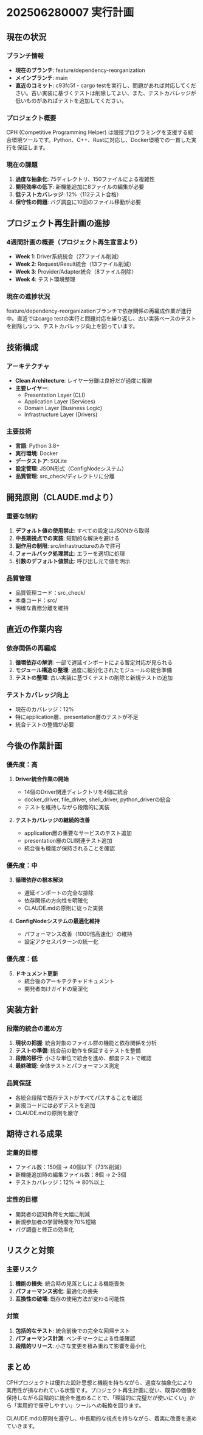 # 202506280007 実行計画

## 現在の状況

### ブランチ情報
- **現在のブランチ**: feature/dependency-reorganization
- **メインブランチ**: main
- **直近のコミット**: c93fc5f - cargo testを実行し、問題があれば対応してください。古い実装に基づくテストは削除してよい、また、テストカバレッジが低いものがあればテストを追加してください。

### プロジェクト概要
CPH (Competitive Programming Helper) は競技プログラミングを支援する統合環境ツールです。Python、C++、Rustに対応し、Docker環境での一貫した実行を保証します。

### 現在の課題
1. **過度な抽象化**: 75ディレクトリ、150ファイルによる複雑性
2. **開発効率の低下**: 新機能追加に8ファイルの編集が必要
3. **低テストカバレッジ**: 12%（112テスト合格）
4. **保守性の問題**: バグ調査に10回のファイル移動が必要

## プロジェクト再生計画の進捗

### 4週間計画の概要（プロジェクト再生宣言より）
- **Week 1**: Driver系統統合（27ファイル削減）
- **Week 2**: Request/Result統合（13ファイル削減）  
- **Week 3**: Provider/Adapter統合（8ファイル削除）
- **Week 4**: テスト環境整理

### 現在の進捗状況
feature/dependency-reorganizationブランチで依存関係の再編成作業が進行中。直近ではcargo testの実行と問題対応を繰り返し、古い実装ベースのテストを削除しつつ、テストカバレッジ向上を図っています。

## 技術構成

### アーキテクチャ
- **Clean Architecture**: レイヤー分離は良好だが過度に複雑
- **主要レイヤー**:
  - Presentation Layer (CLI)
  - Application Layer (Services)
  - Domain Layer (Business Logic)
  - Infrastructure Layer (Drivers)

### 主要技術
- **言語**: Python 3.8+
- **実行環境**: Docker
- **データストア**: SQLite
- **設定管理**: JSON形式（ConfigNodeシステム）
- **品質管理**: src_check/ディレクトリに分離

## 開発原則（CLAUDE.mdより）

### 重要な制約
1. **デフォルト値の使用禁止**: すべての設定はJSONから取得
2. **中長期視点での実装**: 短期的な解決を避ける
3. **副作用の制限**: src/infrastructureのみで許可
4. **フォールバック処理禁止**: エラーを適切に処理
5. **引数のデフォルト値禁止**: 呼び出し元で値を明示

### 品質管理
- 品質管理コード：src_check/
- 本番コード：src/
- 明確な責務分離を維持

## 直近の作業内容

### 依存関係の再編成
1. **循環依存の解消**: 一部で遅延インポートによる暫定対応が見られる
2. **モジュール構造の整理**: 過度に細分化されたモジュールの統合準備
3. **テストの整理**: 古い実装に基づくテストの削除と新規テストの追加

### テストカバレッジ向上
- 現在のカバレッジ：12%
- 特にapplication層、presentation層のテストが不足
- 統合テストの整備が必要

## 今後の作業計画

### 優先度：高
1. **Driver統合作業の開始**
   - 14個のDriver関連ディレクトリを4個に統合
   - docker_driver, file_driver, shell_driver, python_driverの統合
   - テストを維持しながら段階的に実装

2. **テストカバレッジの継続的改善**
   - application層の重要なサービスのテスト追加
   - presentation層のCLI関連テスト追加
   - 統合後も機能が保持されることを確認

### 優先度：中
3. **循環依存の根本解決**
   - 遅延インポートの完全な排除
   - 依存関係の方向性を明確化
   - CLAUDE.mdの原則に従った実装

4. **ConfigNodeシステムの最適化維持**
   - パフォーマンス改善（1000倍高速化）の維持
   - 設定アクセスパターンの統一化

### 優先度：低
5. **ドキュメント更新**
   - 統合後のアーキテクチャドキュメント
   - 開発者向けガイドの簡潔化

## 実装方針

### 段階的統合の進め方
1. **現状の把握**: 統合対象のファイル群の機能と依存関係を分析
2. **テストの準備**: 統合前の動作を保証するテストを整備
3. **段階的移行**: 小さな単位で統合を進め、都度テストで確認
4. **最終確認**: 全体テストとパフォーマンス測定

### 品質保証
- 各統合段階で既存テストがすべてパスすることを確認
- 新規コードには必ずテストを追加
- CLAUDE.mdの原則を厳守

## 期待される成果

### 定量的目標
- ファイル数：150個 → 40個以下（73%削減）
- 新機能追加時の編集ファイル数：8個 → 2-3個
- テストカバレッジ：12% → 80%以上

### 定性的目標
- 開発者の認知負荷を大幅に削減
- 新規参加者の学習時間を70%短縮
- バグ調査と修正の効率化

## リスクと対策

### 主要リスク
1. **機能の損失**: 統合時の見落としによる機能喪失
2. **パフォーマンス劣化**: 最適化の喪失
3. **互換性の破壊**: 既存の使用方法が変わる可能性

### 対策
1. **包括的なテスト**: 統合前後での完全な回帰テスト
2. **パフォーマンス計測**: ベンチマークによる性能確認
3. **段階的リリース**: 小さな変更を積み重ねて影響を最小化

## まとめ

CPHプロジェクトは優れた設計思想と機能を持ちながら、過度な抽象化により実用性が損なわれている状態です。プロジェクト再生計画に従い、既存の価値を保持しながら段階的に統合を進めることで、「理論的に完璧だが使いにくい」から「実用的で保守しやすい」ツールへの転換を図ります。

CLAUDE.mdの原則を遵守し、中長期的な視点を持ちながら、着実に改善を進めていきます。